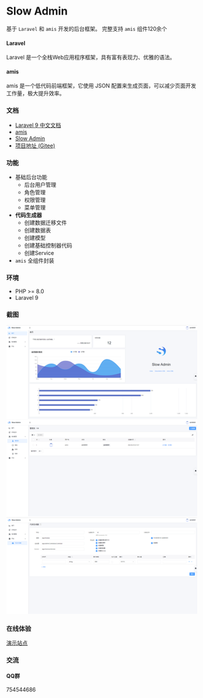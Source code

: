 # Slow Admin

基于 `Laravel` 和 `amis` 开发的后台框架。
完整支持 `amis` 组件120余个

#### Laravel

Laravel 是一个全栈Web应用程序框架，具有富有表现力、优雅的语法。

#### amis

amis 是一个低代码前端框架，它使用 JSON 配置来生成页面，可以减少页面开发工作量，极大提升效率。

### 文档

- [Laravel 9 中文文档](https://learnku.com/docs/laravel/9.x/installation/12200)
- [amis](https://aisuda.bce.baidu.com/amis/zh-CN/docs/index)
- [Slow Admin](https://learnku.com/docs/slow-admin)
- [项目地址 (Gitee)](https://gitee.com/slowlyo/slow-admin)

### 功能

- 基础后台功能
    - 后台用户管理
    - 角色管理
    - 权限管理
    - 菜单管理
- **代码生成器**
    - 创建数据迁移文件
    - 创建数据表
    - 创建模型
    - 创建基础控制器代码
    - 创建Service
- `amis` 全组件封装

### 环境

- PHP >= 8.0
- Laravel 9

### 截图

![首页](./images/home-page.png)
![管理员](./images/admin-page.png)
![代码生成器](./images/code-generator-page.png)

### 在线体验

[演示站点](http://slow-demo.kmhnkj.cn/)

### 交流

#### QQ群

754544686
